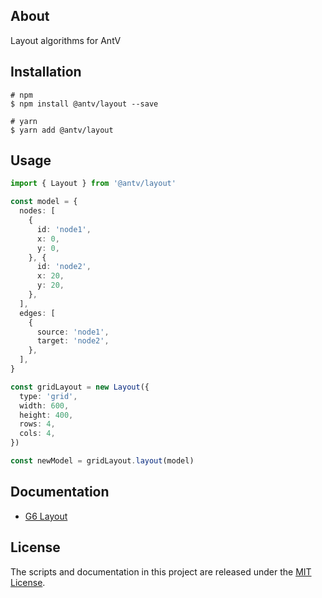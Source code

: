 ## About

Layout algorithms for AntV

## Installation

```shell
# npm
$ npm install @antv/layout --save

# yarn
$ yarn add @antv/layout
```

## Usage

```ts
import { Layout } from '@antv/layout'

const model = {
  nodes: [
    {
      id: 'node1',
      x: 0,
      y: 0,
    }, {
      id: 'node2',
      x: 20,
      y: 20,
    },
  ],
  edges: [
    {
      source: 'node1',
      target: 'node2',
    },
  ],
}

const gridLayout = new Layout({
  type: 'grid',
  width: 600,
  height: 400,
  rows: 4,
  cols: 4,
})

const newModel = gridLayout.layout(model)

```

## Documentation

- [G6 Layout](https://g6.antv.vision/zh/docs/api/graphLayout/guide)

## License

The scripts and documentation in this project are released under the [MIT License](LICENSE).
